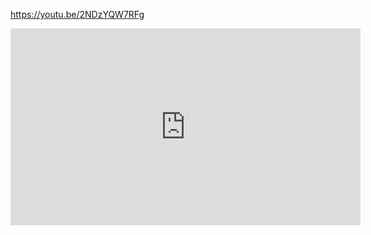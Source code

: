 https://youtu.be/2NDzYQW7RFg

<iframe width="560" height="315" src="https://www.youtube.com/embed/2NDzYQW7RFg" frameborder="0" allow="autoplay; encrypted-media" allowfullscreen></iframe>